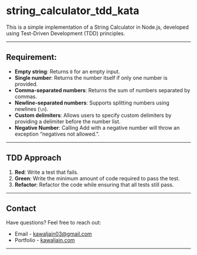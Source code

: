# string_calculator_tdd_kata

This is a simple implementation of a String Calculator in Node.js, developed using Test-Driven Development (TDD) principles. 

---

## Requirement:

-   **Empty string**: Returns `0` for an empty input.
-   **Single number**: Returns the number itself if only one number is provided.
-   **Comma-separated numbers**: Returns the sum of numbers separated by commas.
-   **Newline-separated numbers**: Supports splitting numbers using newlines (`\n`).
-   **Custom delimiters**: Allows users to specify custom delimiters by providing a delimiter before the number list.
-   **Negative Number**: Calling Add with a negative number will throw an exception “negatives not allowed.”. 

---

## TDD Approach

1. **Red**: Write a test that fails.
2. **Green**: Write the minimum amount of code required to pass the test.
3. **Refactor**: Refactor the code while ensuring that all tests still pass.

---

## Contact

Have questions? Feel free to reach out:

- Email - kawaljain03@gmail.com
- Portfolio - [kawaljain.com](https://kawaljain.com/)

---
